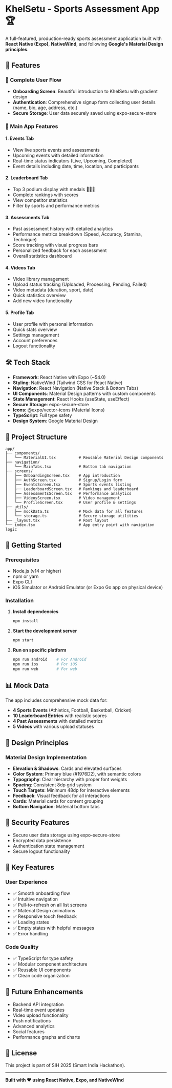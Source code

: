 # KhelSetu - Sports Assessment App 🏆

A full-featured, production-ready sports assessment application built with **React Native (Expo)**, **NativeWind**, and following **Google's Material Design principles**.

## 🎯 Features

### 📱 Complete User Flow
- **Onboarding Screen**: Beautiful introduction to KhelSetu with gradient design
- **Authentication**: Comprehensive signup form collecting user details (name, bio, age, address, etc.)
- **Secure Storage**: User data securely saved using expo-secure-store

### 🏅 Main App Features

#### 1. Events Tab
- View live sports events and assessments
- Upcoming events with detailed information
- Real-time status indicators (Live, Upcoming, Completed)
- Event details including date, time, location, and participants

#### 2. Leaderboard Tab
- Top 3 podium display with medals 🥇🥈🥉
- Complete rankings with scores
- View competitor statistics
- Filter by sports and performance metrics

#### 3. Assessments Tab
- Past assessment history with detailed analytics
- Performance metrics breakdown (Speed, Accuracy, Stamina, Technique)
- Score tracking with visual progress bars
- Personalized feedback for each assessment
- Overall statistics dashboard

#### 4. Videos Tab
- Video library management
- Upload status tracking (Uploaded, Processing, Pending, Failed)
- Video metadata (duration, sport, date)
- Quick statistics overview
- Add new video functionality

#### 5. Profile Tab
- User profile with personal information
- Quick stats overview
- Settings management
- Account preferences
- Logout functionality

## 🛠️ Tech Stack

- **Framework**: React Native with Expo (~54.0)
- **Styling**: NativeWind (Tailwind CSS for React Native)
- **Navigation**: React Navigation (Native Stack & Bottom Tabs)
- **UI Components**: Material Design patterns with custom components
- **State Management**: React Hooks (useState, useEffect)
- **Secure Storage**: expo-secure-store
- **Icons**: @expo/vector-icons (Material Icons)
- **TypeScript**: Full type safety
- **Design System**: Google Material Design

## 📁 Project Structure

```
app/
├── components/
│   └── MaterialUI.tsx          # Reusable Material Design components
├── navigation/
│   └── MainTabs.tsx            # Bottom tab navigation
├── screens/
│   ├── OnboardingScreen.tsx    # App introduction
│   ├── AuthScreen.tsx          # Signup/Login form
│   ├── EventsScreen.tsx        # Sports events listing
│   ├── LeaderboardScreen.tsx   # Rankings and leaderboard
│   ├── AssessmentsScreen.tsx   # Performance analytics
│   ├── VideosScreen.tsx        # Video management
│   └── ProfileScreen.tsx       # User profile & settings
├── utils/
│   ├── mockData.ts             # Mock data for all features
│   └── storage.ts              # Secure storage utilities
├── _layout.tsx                 # Root layout
└── index.tsx                   # App entry point with navigation logic
```

## 🚀 Getting Started

### Prerequisites
- Node.js (v14 or higher)
- npm or yarn
- Expo CLI
- iOS Simulator or Android Emulator (or Expo Go app on physical device)


### Installation

1. **Install dependencies**
   ```bash
   npm install
   ```

2. **Start the development server**
   ```bash
   npm start
   ```

3. **Run on specific platform**
   ```bash
   npm run android    # For Android
   npm run ios        # For iOS
   npm run web        # For web
   ```

## 📊 Mock Data

The app includes comprehensive mock data for:
- **4 Sports Events** (Athletics, Football, Basketball, Cricket)
- **10 Leaderboard Entries** with realistic scores
- **4 Past Assessments** with detailed metrics
- **5 Videos** with various upload statuses

## 🎨 Design Principles

### Material Design Implementation
- **Elevation & Shadows**: Cards and elevated surfaces
- **Color System**: Primary blue (#1976D2), with semantic colors
- **Typography**: Clear hierarchy with proper font weights
- **Spacing**: Consistent 8dp grid system
- **Touch Targets**: Minimum 48dp for interactive elements
- **Feedback**: Visual feedback for all interactions
- **Cards**: Material cards for content grouping
- **Bottom Navigation**: Material bottom tabs

## 🔐 Security Features

- Secure user data storage using expo-secure-store
- Encrypted data persistence
- Authentication state management
- Secure logout functionality

## 🌟 Key Features

### User Experience
- ✅ Smooth onboarding flow
- ✅ Intuitive navigation
- ✅ Pull-to-refresh on all list screens
- ✅ Material Design animations
- ✅ Responsive touch feedback
- ✅ Loading states
- ✅ Empty states with helpful messages
- ✅ Error handling

### Code Quality
- ✅ TypeScript for type safety
- ✅ Modular component architecture
- ✅ Reusable UI components
- ✅ Clean code organization

## 🎯 Future Enhancements

- Backend API integration
- Real-time event updates
- Video upload functionality
- Push notifications
- Advanced analytics
- Social features
- Performance graphs and charts

## 📄 License

This project is part of SIH 2025 (Smart India Hackathon).

---

**Built with ❤️ using React Native, Expo, and NativeWind**

